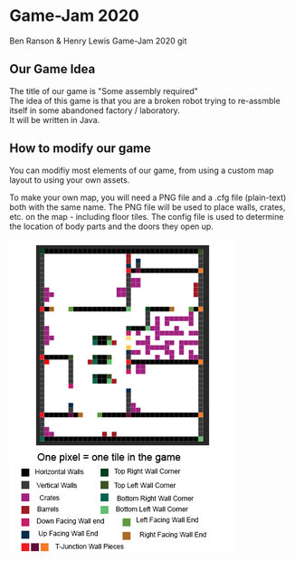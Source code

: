 # Game-Jam 2020 <br>
Ben Ranson & Henry Lewis Game-Jam 2020 git
## Our Game Idea <br>
The title of our game is "Some assembly required" <br>
The idea of this game is that you are a broken robot trying to re-assmble itself in some abandoned factory / laboratory.
<br>
It will be written in Java.
## How to modify our game <br>
You can modifiy most elements of our game, from using a custom map layout to using your own assets.

To make your own map, you will need a PNG file and a .cfg file (plain-text) both with the same name. 
The PNG file will be used to place walls, crates, etc. on the map - including floor tiles. The config file is used to determine the location of body parts and the doors they open up.  
<br>
![Map Key](map-modding-key.png)
